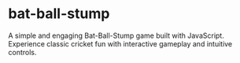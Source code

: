 # bat-ball-stump
A simple and engaging Bat-Ball-Stump game built with JavaScript. Experience classic cricket fun with interactive gameplay and intuitive controls.
